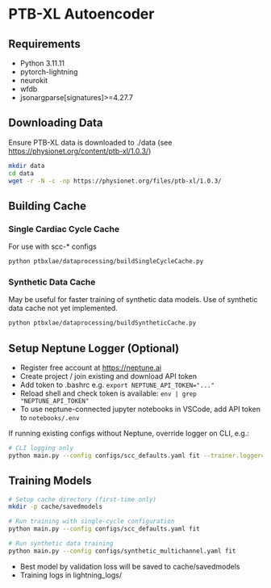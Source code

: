 # PTB-XL Autoencoder

## Requirements
- Python 3.11.11
- pytorch-lightning
- neurokit
- wfdb
- jsonargparse[signatures]>=4.27.7

## Downloading Data

Ensure PTB-XL data is downloaded to ./data (see https://physionet.org/content/ptb-xl/1.0.3/)

```bash
mkdir data
cd data
wget -r -N -c -np https://physionet.org/files/ptb-xl/1.0.3/
```

## Building Cache

### Single Cardiac Cycle Cache

For use with scc-* configs

```bash
python ptbxlae/dataprocessing/buildSingleCycleCache.py
```

### Synthetic Data Cache

May be useful for faster training of synthetic data models. Use of synthetic data cache not yet implemented.

```bash
python ptbxlae/dataprocessing/buildSyntheticCache.py
```

## Setup Neptune Logger (Optional)

- Register free account at https://neptune.ai
- Create project / join existing and download API token
- Add token to .bashrc e.g. `export NEPTUNE_API_TOKEN="..."`
- Reload shell and check token is available: `env | grep "NEPTUNE_API_TOKEN"`
- To use neptune-connected jupyter notebooks in VSCode, add API token to `notebooks/.env`

If running existing configs without Neptune, override logger on CLI, e.g.:

```bash
# CLI logging only
python main.py --config configs/scc_defaults.yaml fit --trainer.logger=False
```


## Training Models

```bash
# Setup cache directory (first-time only)
mkdir -p cache/savedmodels

# Run training with single-cycle configuration
python main.py --config configs/scc_defaults.yaml fit

# Run synthetic data training
python main.py --config configs/synthetic_multichannel.yaml fit
```

- Best model by validation loss will be saved to cache/savedmodels
- Training logs in lightning_logs/